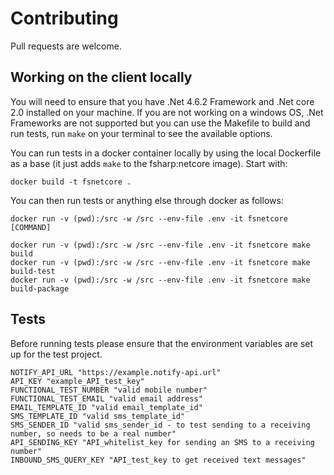 # Contributing

Pull requests are welcome.

## Working on the client locally

You will need to ensure that you have .Net 4.6.2 Framework and .Net core 2.0 installed on your machine.
If you are not working on a windows OS, .Net Frameworks are not supported but you can use the Makefile to build and run tests, run `make` on your terminal to see the available options.

You can run tests in a docker container locally by using the local Dockerfile as
a base (it just adds `make` to the fsharp:netcore image). Start with:

```
docker build -t fsnetcore .
```

You can then run tests or anything else through docker as follows:

```
docker run -v (pwd):/src -w /src --env-file .env -it fsnetcore [COMMAND]

docker run -v (pwd):/src -w /src --env-file .env -it fsnetcore make build
docker run -v (pwd):/src -w /src --env-file .env -it fsnetcore make build-test
docker run -v (pwd):/src -w /src --env-file .env -it fsnetcore make build-package
```

## Tests

Before running tests please ensure that the environment variables are set up for the test project.

```
NOTIFY_API_URL "https://example.notify-api.url"
API_KEY "example_API_test_key"
FUNCTIONAL_TEST_NUMBER "valid mobile number"
FUNCTIONAL_TEST_EMAIL "valid email address"
EMAIL_TEMPLATE_ID "valid email_template_id"
SMS_TEMPLATE_ID "valid sms_template_id"
SMS_SENDER_ID "valid sms_sender_id - to test sending to a receiving number, so needs to be a real number"
API_SENDING_KEY "API_whitelist_key for sending an SMS to a receiving number"
INBOUND_SMS_QUERY_KEY "API_test_key to get received text messages"
```
